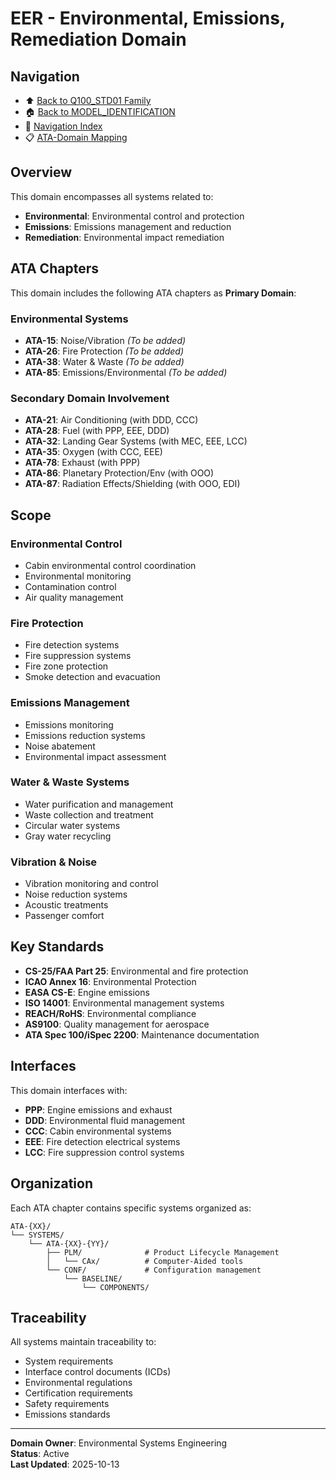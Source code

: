 # EER - Environmental, Emissions, Remediation Domain

## Navigation

- ⬆️ [Back to Q100_STD01 Family](../../README.md)
- 🏠 [Back to MODEL_IDENTIFICATION](../../../../../../../README.md)
- 🧭 [Navigation Index](../../../../../../../NAVIGATION_INDEX.md)
- 📋 [ATA-Domain Mapping](../ATA_DOMAIN_MAPPING.csv)

## Overview

This domain encompasses all systems related to:
- **Environmental**: Environmental control and protection
- **Emissions**: Emissions management and reduction
- **Remediation**: Environmental impact remediation

## ATA Chapters

This domain includes the following ATA chapters as **Primary Domain**:

### Environmental Systems
- **ATA-15**: Noise/Vibration *(To be added)*
- **ATA-26**: Fire Protection *(To be added)*
- **ATA-38**: Water & Waste *(To be added)*
- **ATA-85**: Emissions/Environmental *(To be added)*

### Secondary Domain Involvement
- **ATA-21**: Air Conditioning (with DDD, CCC)
- **ATA-28**: Fuel (with PPP, EEE, DDD)
- **ATA-32**: Landing Gear Systems (with MEC, EEE, LCC)
- **ATA-35**: Oxygen (with CCC, EEE)
- **ATA-78**: Exhaust (with PPP)
- **ATA-86**: Planetary Protection/Env (with OOO)
- **ATA-87**: Radiation Effects/Shielding (with OOO, EDI)

## Scope

### Environmental Control
- Cabin environmental control coordination
- Environmental monitoring
- Contamination control
- Air quality management

### Fire Protection
- Fire detection systems
- Fire suppression systems
- Fire zone protection
- Smoke detection and evacuation

### Emissions Management
- Emissions monitoring
- Emissions reduction systems
- Noise abatement
- Environmental impact assessment

### Water & Waste Systems
- Water purification and management
- Waste collection and treatment
- Circular water systems
- Gray water recycling

### Vibration & Noise
- Vibration monitoring and control
- Noise reduction systems
- Acoustic treatments
- Passenger comfort

## Key Standards

- **CS-25/FAA Part 25**: Environmental and fire protection
- **ICAO Annex 16**: Environmental Protection
- **EASA CS-E**: Engine emissions
- **ISO 14001**: Environmental management systems
- **REACH/RoHS**: Environmental compliance
- **AS9100**: Quality management for aerospace
- **ATA Spec 100/iSpec 2200**: Maintenance documentation

## Interfaces

This domain interfaces with:
- **PPP**: Engine emissions and exhaust
- **DDD**: Environmental fluid management
- **CCC**: Cabin environmental systems
- **EEE**: Fire detection electrical systems
- **LCC**: Fire suppression control systems

## Organization

Each ATA chapter contains specific systems organized as:

```
ATA-{XX}/
└── SYSTEMS/
    └── ATA-{XX}-{YY}/
        ├── PLM/              # Product Lifecycle Management
        │   └── CAx/          # Computer-Aided tools
        └── CONF/             # Configuration management
            └── BASELINE/
                └── COMPONENTS/
```

## Traceability

All systems maintain traceability to:
- System requirements
- Interface control documents (ICDs)
- Environmental regulations
- Certification requirements
- Safety requirements
- Emissions standards

---

**Domain Owner**: Environmental Systems Engineering  
**Status**: Active  
**Last Updated**: 2025-10-13
